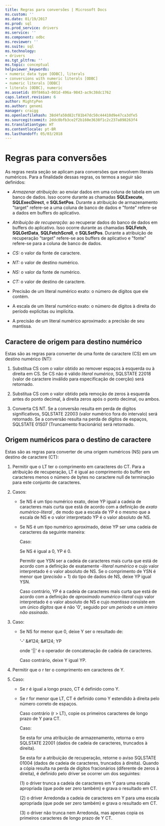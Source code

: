 ```yaml
---
title: Regras para conversões | Microsoft Docs
ms.custom: ''
ms.date: 01/19/2017
ms.prod: sql
ms.prod_service: drivers
ms.service: ''
ms.component: odbc
ms.reviewer: ''
ms.suite: sql
ms.technology:
- drivers
ms.tgt_pltfrm: ''
ms.topic: conceptual
helpviewer_keywords:
- numeric data type [ODBC], literals
- conversions with numeric literals [ODBC]
- numeric literals [ODBC]
- literals [ODBC], numeric
ms.assetid: 89f846a3-001d-496a-9843-ac9c38dc1762
caps.latest.revision: 6
author: MightyPen
ms.author: genemi
manager: craigg
ms.openlocfilehash: 38d4fa50d82cf81b47dc50c44410d9e47ca3dfe5
ms.sourcegitcommit: 2ddc0bfb3ce2f2b160e3638f1c2c237a898263f4
ms.translationtype: HT
ms.contentlocale: pt-BR
ms.lasthandoff: 05/03/2018
---
```

# <a name="rules-for-conversions"></a>Regras para conversões
As regras nesta seção se aplicam para conversões que envolvem literais numéricos. Para a finalidade dessas regras, os termos a seguir são definidos:  
  
-   *Armazenar atribuição:* ao enviar dados em uma coluna de tabela em um banco de dados. Isso ocorre durante as chamadas **SQLExecute**, **SQLExecDirect**, e **SQLSetPos**. Durante a atribuição de armazenamento "target" refere-se a uma coluna de banco de dados e "fonte" refere-se a dados em buffers do aplicativo.  
  
-   *Atribuição de recuperação:* ao recuperar dados do banco de dados em buffers do aplicativo. Isso ocorre durante as chamadas **SQLFetch**, **SQLGetData**, **SQLFetchScroll**, e **SQLSetPos**. Durante a atribuição de recuperação "target" refere-se aos buffers de aplicativo e "fonte" refere-se para a coluna de banco de dados.  
  
-   *CS:* o valor da fonte de caractere.  
  
-   *NT:* o valor de destino numérico.  
  
-   *NS:* o valor da fonte de numérico.  
  
-   *CT:* o valor de destino de caractere.  
  
-   Precisão de um literal numérico exato: o número de dígitos que ele contém.  
  
-   A escala de um literal numérico exato: o número de dígitos à direita do período explícitas ou implícita.  
  
-   A precisão de um literal numérico aproximado: a precisão de seu mantissa.  
  
## <a name="character-source-to-numeric-target"></a>Caractere de origem para destino numérico  
 Estas são as regras para converter de uma fonte de caractere (CS) em um destino numérico (NT):  
  
1.  Substitua CS com o valor obtido ao remover espaços à esquerda ou à direita em CS. Se CS não é válido *literal numérico*, SQLSTATE 22018 (valor de caractere inválido para especificação de coerção) será retornado.  
  
2.  Substitua CS com o valor obtido pela remoção de zeros à esquerda antes do ponto decimal, à direita zeros após o ponto decimal, ou ambos.  
  
3.  Converta CS NT. Se a conversão resulta em perda de dígitos significativos, SQLSTATE 22003 (valor numérico fora do intervalo) será retornado. Se a conversão resulta na perda de dígitos de espaços, SQLSTATE 01S07 (Truncamento fracionário) será retornado.  
  
## <a name="numeric-source-to-character-target"></a>Origem numéricos para o destino de caractere  
 Estas são as regras para converter de uma origem numéricos (NS) para um destino de caractere (CT):  
  
1.  Permitir que o LT ter o comprimento em caracteres do CT. Para a atribuição de recuperação, LT é igual ao comprimento do buffer em caracteres menos o número de bytes no caractere null de terminação para este conjunto de caracteres.  
  
2.  Casos:  
  
    -   Se NS é um tipo numérico exato, deixe YP igual a cadeia de caracteres mais curta que está de acordo com a definição de *exato numérico-literal* , de modo que a escala de YP é o mesmo que a escala de NS e o valor interpretado YP é o valor absoluto de NS.  
  
    -   Se NS é um tipo numérico aproximado, deixe YP ser uma cadeia de caracteres da seguinte maneira:  
  
         Caso:  
  
         Se NS é igual a 0, YP é 0.  
  
         Permitir que YSN ser a cadeia de caracteres mais curta que está de acordo com a definição de exatamente -*literal numérico* e cujo valor interpretado é o valor absoluto de NS. Se o comprimento de YSN é menor que (*precisão* + 1) do tipo de dados de NS, deixe YP igual YSN.  
  
         Caso contrário, YP é a cadeia de caracteres mais curta que está de acordo com a definição de *aproximado numérico-literal* cujo valor interpretado é o valor absoluto de NS e cujo *mantissa* consiste em um único *dígitos* que é não '0', seguido por um *período* e um *inteiro não assinado*.  
  
3.  Caso:  
  
    -   Se NS for menor que 0, deixe Y ser o resultado de:  
  
         '-' &AMP;#124; &AMP;#124; YP  
  
         onde '&#124;&#124;' é o operador de concatenação de cadeia de caracteres.  
  
         Caso contrário, deixe Y igual YP.  
  
4.  Permitir que o r ter o comprimento em caracteres de Y.  
  
5.  Caso:  
  
    -   Se r é igual a longo prazo, CT é definido como Y.  
  
    -   Se r for menor que LT, CT é definido como Y estendido à direita pelo número correto de espaços.  
  
         Caso contrário (r > LT), copie os primeiros caracteres de longo prazo de Y para CT.  
  
         Caso:  
  
         Se esta for uma atribuição de armazenamento, retorna o erro SQLSTATE 22001 (dados de cadeia de caracteres, truncados à direita).  
  
         Se esta for a atribuição de recuperação, retorne o aviso SQLSTATE 01004 (dados de cadeia de caracteres, truncados à direita). Quando a cópia resulta na perda de dígitos fracionários (diferente de zeros à direita), é definido pelo driver se ocorrer um dos seguintes:  
  
         (1) o driver trunca a cadeia de caracteres em Y para uma escala apropriada (que pode ser zero também) e grava o resultado em CT.  
  
         (2) o driver Arredonda a cadeia de caracteres em Y para uma escala apropriada (que pode ser zero também) e grava o resultado em CT.  
  
         (3) o driver não trunca nem Arredonda, mas apenas copia os primeiros caracteres de longo prazo de Y CT.
